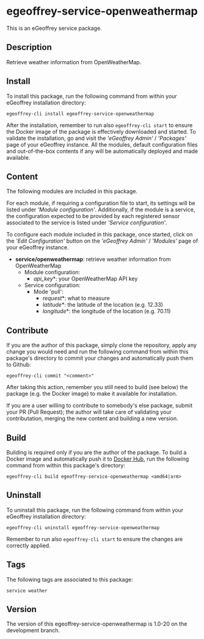 # egeoffrey-service-openweathermap

This is an eGeoffrey service package.

## Description

Retrieve weather information from OpenWeatherMap.

## Install

To install this package, run the following command from within your eGeoffrey installation directory:
```
egeoffrey-cli install egeoffrey-service-openweathermap
```
After the installation, remember to run also `egeoffrey-cli start` to ensure the Docker image of the package is effectively downloaded and started.
To validate the installation, go and visit the *'eGeoffrey Admin'* / *'Packages'* page of your eGeoffrey instance. All the modules, default configuration files and out-of-the-box contents if any will be automatically deployed and made available.
## Content

The following modules are included in this package.

For each module, if requiring a configuration file to start, its settings will be listed under *'Module configuration'*. Additionally, if the module is a service, the configuration expected to be provided by each registered sensor associated to the service is listed under *'Service configuration'*.

To configure each module included in this package, once started, click on the *'Edit Configuration'* button on the *'eGeoffrey Admin'* / *'Modules'* page of your eGeoffrey instance.
- **service/openweathermap**: retrieve weather information from OpenWeatherMap
  - Module configuration:
    - *api_key**: your OpenWeatherMap API key
  - Service configuration:
    - Mode 'pull':
      - *request**: what to measure
      - *latitude**: the latitude of the location (e.g. 12.33)
      - *longitude**: the longitude of the location (e.g. 70.11)

## Contribute

If you are the author of this package, simply clone the repository, apply any change you would need and run the following command from within this package's directory to commit your changes and automatically push them to Github:
```
egeoffrey-cli commit "<comment>"
```
After taking this action, remember you still need to build (see below) the package (e.g. the Docker image) to make it available for installation.

If you are a user willing to contribute to somebody's else package, submit your PR (Pull Request); the author will take care of validating your contributation, merging the new content and building a new version.

## Build

Building is required only if you are the author of the package. To build a Docker image and automatically push it to [Docker Hub](https://hub.docker.com/r/egeoffrey/egeoffrey-service-openweathermap), run the following command from within this package's directory:
```
egeoffrey-cli build egeoffrey-service-openweathermap <amd64|arm>
```

## Uninstall

To uninstall this package, run the following command from within your eGeoffrey installation directory:
```
egeoffrey-cli uninstall egeoffrey-service-openweathermap
```
Remember to run also `egeoffrey-cli start` to ensure the changes are correctly applied.
## Tags

The following tags are associated to this package:
```
service weather
```

## Version

The version of this egeoffrey-service-openweathermap is 1.0-20 on the development branch.
